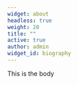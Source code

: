 ```yaml
---
widget: about
headless: true
weight: 20
title: ""
active: true
author: admin
widget_id: biography
---
```

This is the body